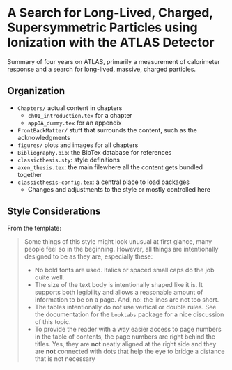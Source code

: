 # A Search for Long-Lived, Charged, Supersymmetric Particles using Ionization with the ATLAS Detector

Summary of four years on ATLAS, primarily a measurement of calorimeter response and a search for long-lived, massive, charged particles.

## Organization

- `Chapters/` actual content in chapters
  - `ch01_introduction.tex` for a chapter
  - `app0A_dummy.tex` for an appendix
- `FrontBackMatter/` stuff that surrounds the content, such as the acknowledgments
- `figures/` plots and images for all chapters
- `Bibliography.bib`: the BibTex database for references
- `classicthesis.sty`: style definitions
- `axen_thesis.tex`: the main filewhere all the content gets bundled together
- `classicthesis-config.tex`: a central place to load packages
  - Changes and adjustments to the style or mostly controlled here

## Style Considerations

From the template: 
>Some things of this style might look unusual at first glance, many people feel so in the beginning. However, all things are intentionally designed to be as they are, especially these:
>- No bold fonts are used. Italics or spaced small caps do the job quite well.
>- The size of the text body is intentionally shaped like it is. It supports both legibility and allows a reasonable amount of information to be on a page. And, no: the lines are not too short.
>- The tables intentionally do not use vertical or double rules. See the documentation for the `booktabs` package for a nice discussion of this topic.
>- To provide the reader with a way easier access to page numbers in the table of contents, the page numbers are right behind the titles. Yes, they are **not** neatly aligned at the right side and they are **not** connected with dots that help the eye to bridge a distance that is not necessary

